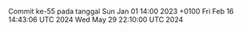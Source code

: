 Commit ke-55 pada tanggal Sun Jan 01 14:00 2023 +0100
Fri Feb 16 14:43:06 UTC 2024
Wed May 29 22:10:00 UTC 2024

